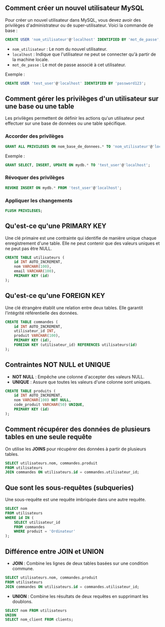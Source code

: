 ## Comment créer un nouvel utilisateur MySQL

Pour créer un nouvel utilisateur dans MySQL, vous devez avoir des privilèges d'administrateur ou de super-utilisateur. Voici la commande de base :

```sql
CREATE USER 'nom_utilisateur'@'localhost' IDENTIFIED BY 'mot_de_passe';
```

- `nom_utilisateur` : Le nom du nouvel utilisateur.
- `localhost` : Indique que l'utilisateur ne peut se connecter qu'à partir de la machine locale.
- `mot_de_passe` : Le mot de passe associé à cet utilisateur.

Exemple :

```sql
CREATE USER 'test_user'@'localhost' IDENTIFIED BY 'password123';
```

## Comment gérer les privilèges d'un utilisateur sur une base ou une table

Les privilèges permettent de définir les actions qu'un utilisateur peut effectuer sur une base de données ou une table spécifique.

### Accorder des privilèges

```sql
GRANT ALL PRIVILEGES ON nom_base_de_donnees.* TO 'nom_utilisateur'@'localhost';
```

Exemple :

```sql
GRANT SELECT, INSERT, UPDATE ON mydb.* TO 'test_user'@'localhost';
```

### Révoquer des privilèges

```sql
REVOKE INSERT ON mydb.* FROM 'test_user'@'localhost';
```

### Appliquer les changements

```sql
FLUSH PRIVILEGES;
```

## Qu'est-ce qu'une PRIMARY KEY

Une clé primaire est une contrainte qui identifie de manière unique chaque enregistrement d'une table. Elle ne peut contenir que des valeurs uniques et ne peut pas être NULL.

```sql
CREATE TABLE utilisateurs (
    id INT AUTO_INCREMENT,
    nom VARCHAR(100),
    email VARCHAR(100),
    PRIMARY KEY (id)
);
```

## Qu'est-ce qu'une FOREIGN KEY

Une clé étrangère établit une relation entre deux tables. Elle garantit l'intégrité référentielle des données.

```sql
CREATE TABLE commandes (
    id INT AUTO_INCREMENT,
    utilisateur_id INT,
    produit VARCHAR(100),
    PRIMARY KEY (id),
    FOREIGN KEY (utilisateur_id) REFERENCES utilisateurs(id)
);
```

## Contraintes NOT NULL et UNIQUE

- **NOT NULL** : Empêche une colonne d'accepter des valeurs NULL.
- **UNIQUE** : Assure que toutes les valeurs d'une colonne sont uniques.

```sql
CREATE TABLE produits (
    id INT AUTO_INCREMENT,
    nom VARCHAR(100) NOT NULL,
    code_produit VARCHAR(50) UNIQUE,
    PRIMARY KEY (id)
);
```

## Comment récupérer des données de plusieurs tables en une seule requête

On utilise les **JOINS** pour récupérer des données à partir de plusieurs tables.

```sql
SELECT utilisateurs.nom, commandes.produit
FROM utilisateurs
JOIN commandes ON utilisateurs.id = commandes.utilisateur_id;
```

## Que sont les sous-requêtes (subqueries)

Une sous-requête est une requête imbriquée dans une autre requête.

```sql
SELECT nom
FROM utilisateurs
WHERE id IN (
    SELECT utilisateur_id
    FROM commandes
    WHERE produit = 'Ordinateur'
);
```

## Différence entre JOIN et UNION

- **JOIN** : Combine les lignes de deux tables basées sur une condition commune.

```sql
SELECT utilisateurs.nom, commandes.produit
FROM utilisateurs
JOIN commandes ON utilisateurs.id = commandes.utilisateur_id;
```

- **UNION** : Combine les résultats de deux requêtes en supprimant les doublons.

```sql
SELECT nom FROM utilisateurs
UNION
SELECT nom_client FROM clients;
```

